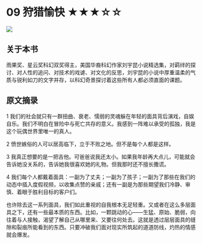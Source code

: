 # 09 狩猎愉快 ★★★☆☆

![](09%20%E7%8B%A9%E7%8C%8E%E6%84%89%E5%BF%AB%20%E2%98%85%E2%98%85%E2%98%85%E2%98%86%E2%98%86/217C8350-F705-4463-9DDC-61C758367A77.png)

## 关于本书

雨果奖、星云奖科幻双奖得主，美国华裔科幻作家刘宇昆小说精选集，对羁绊的探讨、对人性的追问、对技术的戏谑、对文化的反思，刘宇昆的小说中厚重温柔的气质与锐利如刀的文字并存，以科幻奇景探讨着这些所有人都必须直面的课题。

## 原文摘录

1 我们的社会就只有一群扭曲、衰老、懦弱的灵魂躲在年轻的面具背后演戏，自娱自乐。我们不明白在冒险中与死亡共存的意义。我感到一阵难以承受的孤独，我是这个玩偶世界里唯一的真人。

2 愤世嫉俗的人可以居高临下，立于不败之地。但不是每个人都是这样。

3 我真正想要的是一把吉他。可爸爸说我还太小。如果我年龄再大点儿，可能就会告诉她没关系的，告诉她我很喜欢她的礼物。但我那时还不擅长撒谎。

4 我们每个人都戴着面具：一副为了丈夫；一副为了孩子；一副为了那些在我们的动态中插入度假视频，以收集点赞的亲戚；还有一副是为那些期望我们冷静、审慎、着眼于胜利目标的客户们。

也许除去这一系列面具，我们如此重视的自我根本无足轻重。又或者在这么多层面具之下，还有一些最本质的东西。比如，一颗跳动的心——生猛、原始、脆弱，向往着与人接触，渴望了解自己从哪里来、又要往何处去。这就是透过层层面具的缝隙和裂痕所能看到的东西。只要冲破我们面对现实所筑起的道道防线，灼热的情感就会爆发。
